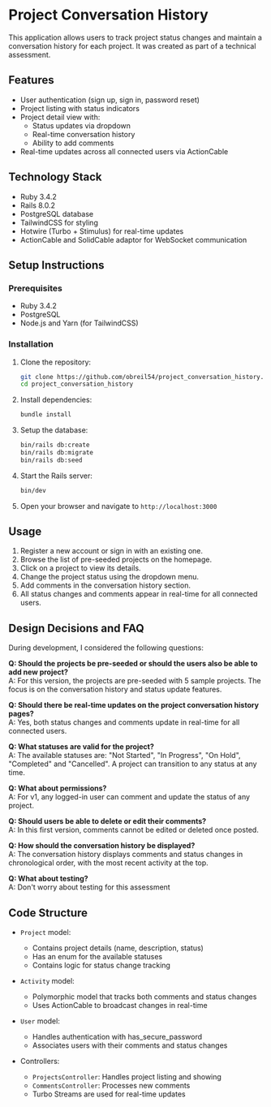 # Project Conversation History

This application allows users to track project status changes and maintain a conversation history for each project. It was created as part of a technical assessment.

## Features

- User authentication (sign up, sign in, password reset)
- Project listing with status indicators
- Project detail view with:
  - Status updates via dropdown
  - Real-time conversation history
  - Ability to add comments
- Real-time updates across all connected users via ActionCable

## Technology Stack

- Ruby 3.4.2
- Rails 8.0.2
- PostgreSQL database
- TailwindCSS for styling
- Hotwire (Turbo + Stimulus) for real-time updates
- ActionCable and SolidCable adaptor for WebSocket communication

## Setup Instructions

### Prerequisites

- Ruby 3.4.2
- PostgreSQL
- Node.js and Yarn (for TailwindCSS)

### Installation

1. Clone the repository:
   ```bash
   git clone https://github.com/obreil54/project_conversation_history.git
   cd project_conversation_history
   ```

2. Install dependencies:
   ```bash
   bundle install
   ```

3. Setup the database:
   ```bash
   bin/rails db:create
   bin/rails db:migrate
   bin/rails db:seed
   ```

4. Start the Rails server:
   ```bash
   bin/dev
   ```

5. Open your browser and navigate to `http://localhost:3000`

## Usage

1. Register a new account or sign in with an existing one.
2. Browse the list of pre-seeded projects on the homepage.
3. Click on a project to view its details.
4. Change the project status using the dropdown menu.
5. Add comments in the conversation history section.
6. All status changes and comments appear in real-time for all connected users.

## Design Decisions and FAQ

During development, I considered the following questions:

**Q: Should the projects be pre-seeded or should the users also be able to add new project?**  
A: For this version, the projects are pre-seeded with 5 sample projects. The focus is on the conversation history and status update features.

**Q: Should there be real-time updates on the project conversation history pages?**  
A: Yes, both status changes and comments update in real-time for all connected users.

**Q: What statuses are valid for the project?**  
A: The available statuses are: "Not Started", "In Progress", "On Hold", "Completed" and "Cancelled". A project can transition to any status at any time.

**Q: What about permissions?**  
A: For v1, any logged-in user can comment and update the status of any project.

**Q: Should users be able to delete or edit their comments?**  
A: In this first version, comments cannot be edited or deleted once posted.

**Q: How should the conversation history be displayed?**  
A: The conversation history displays comments and status changes in chronological order, with the most recent activity at the top.

**Q: What about testing?**  
A: Don't worry about testing for this assessment

## Code Structure

- `Project` model:
  - Contains project details (name, description, status)
  - Has an enum for the available statuses
  - Contains logic for status change tracking

- `Activity` model:
  - Polymorphic model that tracks both comments and status changes
  - Uses ActionCable to broadcast changes in real-time

- `User` model:
  - Handles authentication with has_secure_password
  - Associates users with their comments and status changes

- Controllers:
  - `ProjectsController`: Handles project listing and showing
  - `CommentsController`: Processes new comments
  - Turbo Streams are used for real-time updates
